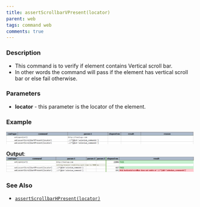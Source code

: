 ```yaml
---
title: assertScrollbarVPresent(locator)
parent: web
tags: command web
comments: true
---
```


### Description

- This command is to verify if element contains Vertical scroll bar.
- In other words the command will pass if the element has vertical scroll bar or else fail otherwise.

### Parameters

- **locator** - this parameter is the locator of the element.

### Example


![](image/assertScrollbarVPresent_01.png)

**Output**:<br/>
![](image/assertScrollbarVPresent_02.png)

### See Also

- [`assertScrollbarHPresent(locator)`](assertScrollbarHPresent(locator).html)